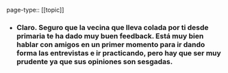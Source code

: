 page-type:: [[topic]]
- ### Claro. Seguro que la vecina que lleva colada por ti desde primaria te ha dado muy buen feedback. Está muy bien hablar con amigos en un primer momento para ir dando forma las entrevistas e ir practicando, pero hay que ser muy prudente ya que sus opiniones son sesgadas.


